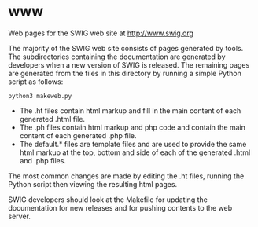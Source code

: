 www
===

Web pages for the SWIG web site at http://www.swig.org

The majority of the SWIG web site consists of pages generated by tools. The subdirectories containing the documentation are generated by developers when a new version of SWIG is released. The remaining pages are generated from the files in this directory by running a simple Python script as follows:

`````
python3 makeweb.py
`````

- The .ht files contain html markup and fill in the main content of each generated .html file.
- The .ph files contain html markup and php code and contain the main content of each generated .php file.
- The default.* files are template files and are used to provide the same html markup at the top, bottom and side of each of the generated .html and .php files.

The most common changes are made by editing the .ht files, running the Python script then viewing the resulting html pages.

SWIG developers should look at the Makefile for updating the documentation for new releases and for pushing contents to the web server.
